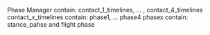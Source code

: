 Phase Manager contain: contact_1_timelines, ... , contact_4_timelines
		contact_x_timelines contain: phase1, ... phase4
			phasex contain: stance_pahse and flight phase

